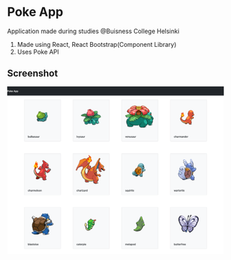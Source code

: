 # Poke App
Application made during studies @Buisness College Helsinki
1. Made using React, React Bootstrap(Component Library)
2. Uses Poke API


## Screenshot
![screenshot](Pokemon.png?raw=true "Screenshot of pokemon application")

